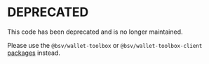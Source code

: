 # DEPRECATED

This code has been deprecated and is no longer maintained.

Please use the `@bsv/wallet-toolbox` or `@bsv/wallet-toolbox-client` [packages](https://github.com/bitcoin-sv/wallet-toolbox) instead.
